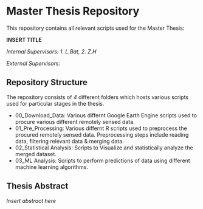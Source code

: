 # Master Thesis Repository
 This repository contains all relevant scripts used for the Master Thesis: 

**INSERT TITLE**

*Internal Supervisors: 1. L.Bat, 2. Z.H* 

*External Supervisors:*  

## Repository Structure 

The repository consists of *4* different folders which hosts various scripts used for particular stages in the thesis.

- 00_Download_Data: Various differnt Google Earth Engine scripts used to procure various different remotely sensed data. 
- 01_Pre_Processing: Various differnt R scripts used to preprocess the procured remotely sensed data. Preprocessing steps include reading data, filtering relevant data & merging data. 
- 02_Statistical Analysis: Scripts to Visualize and statistically analyze the merged dataset. 
- 03_ML Analysis: Scripts to perform predictions of data using different machine learning algorithms.     

## Thesis Abstract 

*Insert abstract here*

### 

